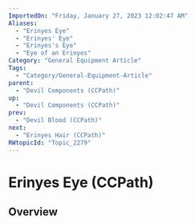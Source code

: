 ```yaml
---
ImportedOn: "Friday, January 27, 2023 12:02:47 AM"
Aliases:
  - "Erinyes Eye"
  - "Erinyes' Eye"
  - "Erinyes's Eye"
  - "Eye of an Erinyes"
Category: "General Equipment Article"
Tags:
  - "Category/General-Equipment-Article"
parent:
  - "Devil Components (CCPath)"
up:
  - "Devil Components (CCPath)"
prev:
  - "Devil Blood (CCPath)"
next:
  - "Erinyes Hair (CCPath)"
RWtopicId: "Topic_2279"
---
```

# Erinyes Eye (CCPath)
## Overview
